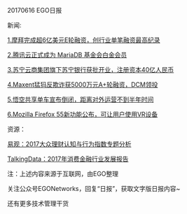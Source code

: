 20170616 EGO日报

新闻:

[1.摩拜完成超6亿美元E轮融资，创行业单笔融资最高纪录](http://tech.qq.com/a/20170616/009582.htm)

[2.腾讯云正式成为 MariaDB 基金会白金会员](https://www.oschina.net/news/85898/tencent-cloud-becomes-platinum-sponsor-mariadb-foundation)

[3.苏宁云商集团旗下苏宁银行获批开业，注册资本40亿人民币](http://tech.qq.com/a/20170616/013869.htm)

[4.Maxent猛犸反欺诈获5000万元A+轮融资，DCM领投](http://36kr.com/p/5079274.html?ktm_source=feed)

[5.悟空共享单车宣布倒闭，距离对外运营不到半年时间](http://www.chinaz.com/news/2017/0616/737708.shtml)

[6.Mozilla Firefox 55新功能公布，可让用户使用VR设备](https://news.cnblogs.com/n/571776/)

资源：

[易观：2017大众理财认知与行为指数专题分析](https://www.analysys.cn/analysis/8/details?articleId=1000793)

[TalkingData：2017年消费金融行业发展报告](http://mi.talkingdata.com/report-detail.html?id=530)

注：上述内容来源于互联网，由EGO整理

关注公众号EGONetworks，回复“日报”，获取文字版日报内容~

还有更多技术管理干货
